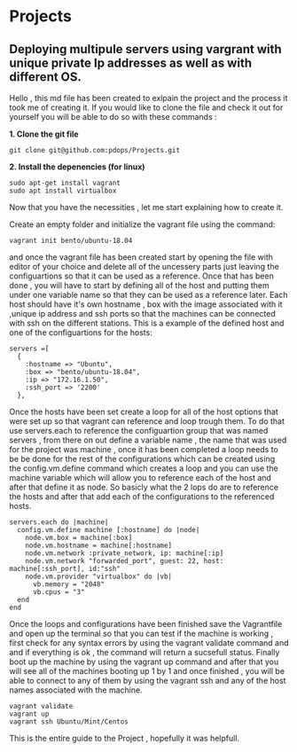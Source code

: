 # Projects
## Deploying multipule servers using vargrant with unique private Ip addresses as well as with different OS.
Hello , this md file has been created to exlpain the project and the process it took me of creating it.
If you would like to clone the file and check it out for yourself you will be able to do so with these commands :

**1. Clone the git file**
```
git clone git@github.com:pdops/Projects.git
```
**2. Install the depenencies (for linux)**
```
sudo apt-get install vagrant 
sudo apt install virtualbox 
```
Now that you have the necessities , let me start explaining how to create it.

Create an empty folder and initialize the vagrant file using the command:
```
vagrant init bento/ubuntu-18.04
```
and once the vagrant file has been created start by opening the file with editor of your choice and delete all of the uncessery parts just leaving the configuartions so that it
can be used as a reference. Once that has been done , you will have to start by defining all of the host and putting them under one variable name so that they can be used as a
reference later. Each host should have it's own hostname , box with the image associated with it ,unique ip address and ssh ports so that the machines can be connected with ssh
on the different stations. This is a example of the defined host and one of the configuartions for the hosts:
```
servers =[
  {
    :hostname => "Ubuntu",
    :box => "bento/ubuntu-18.04",
    :ip => "172.16.1.50",
    :ssh_port => '2200'
  },
```
Once the hosts have been set create a loop for all of the host options that were set up so that vagrant can reference and loop trough them.
To do that use servers.each to reference the configuartion group that was named servers , from there on out define a variable name , the name that was used for the project was 
machine , once it has been completed a loop needs to be be done for the rest of the configurations which can be created using the config.vm.define command which creates a loop and you can use the machine variable which will allow you to reference each of the host and after that define it as node. So basicly what the 2 lops do are to reference the hosts and after that add each of the configurations to the referenced hosts.
```
servers.each do |machine|
  config.vm.define machine [:hostname] do |node|
    node.vm.box = machine[:box]
    node.vm.hostname = machine[:hostname]
    node.vm.network :private_network, ip: machine[:ip]
    node.vm.network "forwarded_port", guest: 22, host: machine[:ssh_port], id:"ssh"
    node.vm.provider "virtualbox" do |vb|
      vb.memory = "2048"
      vb.cpus = "3"
  end
end
```
Once the loops and configurations have been finished save the Vagrantfile and open up the terminal so that you can test if the machine is working , first check for any syntax errors by using the vagrant validate command and and if everything is ok , the command will return a sucsefull status. Finally boot up the machine by using the vagrant up command and after that you will see all of the machines booting up 1 by 1 and once finished , you will be able to connect to any of them by using the vagrant ssh and any of the host names associated with the machine. 

```
vagrant validate
vagrant up 
vagrant ssh Ubuntu/Mint/Centos
```
This is the entire guide to the Project , hopefully it was helpfull.
